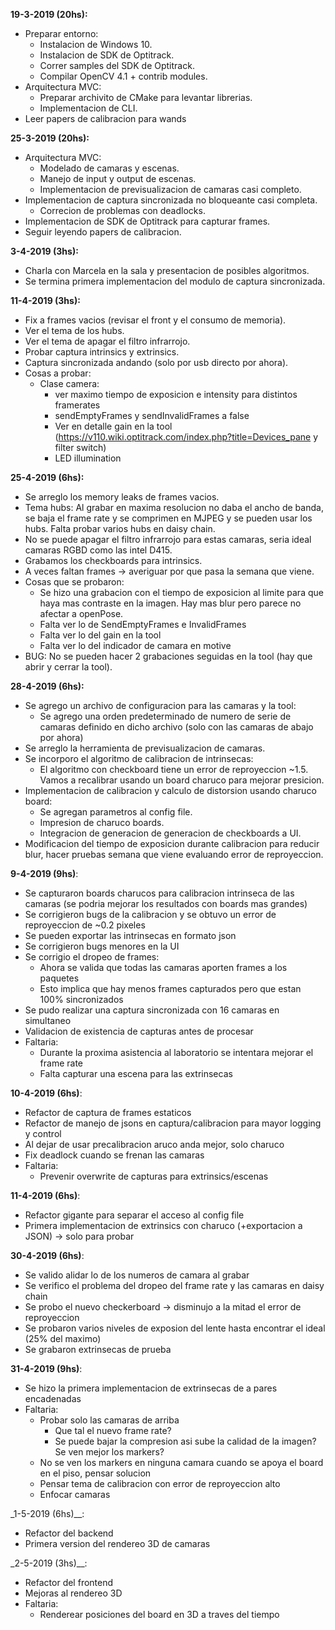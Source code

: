 __19-3-2019 (20hs):__
- Preparar entorno:
	- Instalacion de Windows 10.
	- Instalacion de SDK de Optitrack.
	- Correr samples del SDK de Optitrack.
	- Compilar OpenCV 4.1 + contrib modules.
- Arquitectura MVC:
	- Preparar archivito de CMake para levantar librerias.
	- Implementacion de CLI.
- Leer papers de calibracion para wands

__25-3-2019 (20hs):__
- Arquitectura MVC:
	- Modelado de camaras y escenas.
	- Manejo de input y output de escenas.
	- Implementacion de previsualizacion de camaras casi completo.
- Implementacion de captura sincronizada no bloqueante casi completa.
	- Correcion de problemas con deadlocks.
- Implementacion de SDK de Optitrack para capturar frames.
- Seguir leyendo papers de calibracion.

__3-4-2019 (3hs):__
- Charla con Marcela en la sala y presentacion de posibles algoritmos.
- Se termina primera implementacion del modulo de captura sincronizada.

__11-4-2019 (3hs):__
- Fix a frames vacios (revisar el front y el consumo de memoria).
- Ver el tema de los hubs.
- Ver el tema de apagar el filtro infrarrojo.
- Probar captura intrinsics y extrinsics.
- Captura sincronizada andando (solo por usb directo por ahora).
- Cosas a probar:
	- Clase camera:
		- ver maximo tiempo de exposicion e intensity para distintos framerates
		- sendEmptyFrames y sendInvalidFrames a false
		- Ver en detalle gain en la tool (https://v110.wiki.optitrack.com/index.php?title=Devices_pane y filter switch)
		- LED illumination

__25-4-2019 (6hs):__
- Se arreglo los memory leaks de frames vacios.
- Tema hubs: Al grabar en maxima resolucion no daba el ancho de banda, se baja el frame rate y se comprimen en MJPEG y se pueden usar los hubs. Falta probar varios hubs en daisy chain.
- No se puede apagar el filtro infrarrojo para estas camaras, seria ideal camaras RGBD como las intel D415.
- Grabamos los checkboards para intrinsics. 
- A veces faltan frames -> averiguar por que pasa la semana que viene.
- Cosas que se probaron:
	- Se hizo una grabacion con el tiempo de exposicion al limite para que haya mas contraste en la imagen. Hay mas blur pero parece no afectar a openPose.
	- Falta ver lo de SendEmptyFrames e InvalidFrames
	- Falta ver lo del gain en la tool
	- Falta ver lo del indicador de camara en motive
- BUG: No se pueden hacer 2 grabaciones seguidas en la tool (hay que abrir y cerrar la tool).

__28-4-2019 (6hs):__
- Se agrego un archivo de configuracion para las camaras y la tool:
	- Se agrego una orden predeterminado de numero de serie de camaras definido en dicho archivo (solo con las camaras de abajo por ahora)
- Se arreglo la herramienta de previsualizacion de camaras.
- Se incorporo el algoritmo de calibracion de intrinsecas:
	- El algoritmo con checkboard tiene un error de reproyeccion ~1.5. Vamos a recalibrar usando un board charuco para mejorar presicion.
- Implementacion de calibracion y calculo de distorsion usando charuco board:
	- Se agregan parametros al config file.
	- Impresion de charuco boards.
	- Integracion de generacion de generacion de checkboards a UI.
- Modificacion del tiempo de exposicion durante calibracion para reducir blur, hacer pruebas semana que viene evaluando error de reproyeccion.

__9-4-2019 (9hs)__:
- Se capturaron boards charucos para calibracion intrinseca de las camaras (se podria mejorar los resultados con boards mas grandes)
- Se corrigieron bugs de la calibracion y se obtuvo un error de reproyeccion de ~0.2 pixeles
- Se pueden exportar las intrinsecas en formato json
- Se corrigieron bugs menores en la UI
- Se corrigio el dropeo de frames:
	- Ahora se valida que todas las camaras aporten frames a los paquetes
	- Esto implica que hay menos frames capturados pero que estan 100% sincronizados 
- Se pudo realizar una captura sincronizada con 16 camaras en simultaneo
- Validacion de existencia de capturas antes de procesar
- Faltaria:
	- Durante la proxima asistencia al laboratorio se intentara mejorar el frame rate
	- Falta capturar una escena para las extrinsecas

__10-4-2019 (6hs)__:
- Refactor de captura de frames estaticos
- Refactor de manejo de jsons en captura/calibracion para mayor logging y control
- Al dejar de usar precalibracion aruco anda mejor, solo charuco
- Fix deadlock cuando se frenan las camaras
- Faltaria:
	- Prevenir overwrite de capturas para extrinsics/escenas

__11-4-2019 (6hs)__:
- Refactor gigante para separar el acceso al config file
- Primera implementacion de extrinsics con charuco (+exportacion a JSON) -> solo para probar

__30-4-2019 (6hs)__:
- Se valido alidar lo de los numeros de camara al grabar
- Se verifico el problema del dropeo del frame rate y las camaras en daisy chain
- Se probo el nuevo checkerboard -> disminujo a la mitad el error de reproyeccion
- Se probaron varios niveles de exposion del lente hasta encontrar el ideal (25% del maximo)
- Se grabaron extrinsecas de prueba

__31-4-2019 (9hs)__:
- Se hizo la primera implementacion de extrinsecas de a pares encadenadas
- Faltaria:
	- Probar solo las camaras de arriba
		- Que tal el nuevo frame rate?
		- Se puede bajar la compresion asi sube la calidad de la imagen? Se ven mejor los markers?
	- No se ven los markers en ninguna camara cuando se apoya el board en el piso, pensar solucion
	- Pensar tema de calibracion con error de reproyeccion alto
	- Enfocar camaras
	
_1-5-2019 (6hs)__:
- Refactor del backend
- Primera version del rendereo 3D de camaras

_2-5-2019 (3hs)__:
- Refactor del frontend
- Mejoras al rendereo 3D
- Faltaria:
	- Renderear posiciones del board en 3D a traves del tiempo
